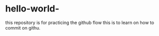 # hello-world-
this repository is for practicing the github flow 
this is to learn on how to commit on githu.
